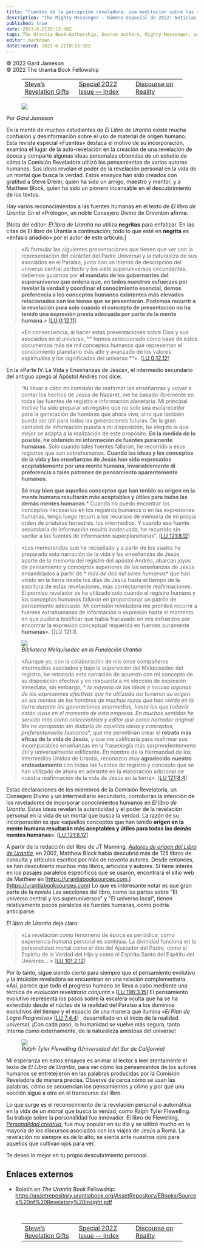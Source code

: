 ```yaml
---
title: "Fuentes de la percepción reveladora: una meditación sobre las «fuentes humanas»"
description: "The Mighty Messenger — Número especial de 2022: Noticias y opiniones para los lectores de El Libro de Urantia"
published: true
date: 2023-6-21T8:13:38Z
tags: The Urantia Book—Authorship, Source authors, Mighty Messenger, article
editor: markdown
dateCreated: 2023-6-21T8:13:38Z
---
```


<p class="v-card v-sheet theme--light grey lighten-3 px-2">© 2022 Gard Jameson<br>© 2022 The Urantia Book Fellowship</p>
<figure class="table chapter-navigator">
  <table>
    <tbody>
      <tr>
        <td>
        <a href="/es/article/Bobbie_Dreier/Steves_Revelation_Gifts">
          <span class="mdi mdi-arrow-left-drop-circle"></span><span class="pl-2">Steve’s Revelation Gifts</span>
        </a>
        </td>
        <td>
        <a href="/es/index/articles_mighty_messenger#special-2022-issue">
          <span class="mdi mdi-book-open-variant"></span><span class="pl-2">Special 2022 Issue — Index</span>
        </a>
        </td>
        <td>
        <a href="/es/article/Gard_Jameson/Discourse_on_Reality">
          <span class="pr-2">Discourse on Reality</span><span class="mdi mdi-arrow-right-drop-circle"></span>
        </a>
        </td>
      </tr>
    </tbody>
  </table>
</figure>


<figure id="Figure_1" class="image urantiapedia estilo-imagen-alinear-izquierda">
<img src="/image/article/The_Mighty_Messenger/2022_Special/007.jpg">
</figure>

Por _Gard Jameson_

En la mente de muchos estudiantes de *El Libro de Urantia* existe mucha confusión y desinformación sobre el uso de material de origen humano. Esta revista especial «Fuentes» destaca el motivo de su incorporación, examina el lugar de la auto-revelación en la creación de una revelación de época y comparte algunas ideas personales obtenidas de un estudio de cómo la Comisión Reveladora utilizó los pensamientos de varios autores humanos. Sus ideas revelan el poder de la revelación personal en la vida de un mortal que busca la verdad. Estos ensayos han sido creados con gratitud a Steve Dreier, quien ha sido un amigo, maestro y mentor, y a Matthew Block, quien ha sido un pionero incansable en el descubrimiento de los textos.

Hay varios reconocimientos a las fuentes humanas en el texto de *El libro de Urantia*. En el «Prólogo», un noble Consejero Divino de Orvonton afirma:

[Nota del editor: *El libro de Urantia* no utiliza **negritas** para enfatizar. En las citas de El libro de Urantia a continuación, todo lo que esté en **negrita** es «énfasis añadido» por el autor de este artículo.]

> «Al formular las siguientes presentaciones que tienen que ver con la representación del carácter del Padre Universal y la naturaleza de sus asociados en el Paraíso, junto con un intento de descripción del universo central perfecto y los siete superuniversos circundantes, debemos guiarnos por **el mandato de los gobernantes del superuniverso que ordena que, en todos nuestros esfuerzos por revelar la verdad y coordinar el conocimiento esencial, demos preferencia a los conceptos humanos existentes más elevados relacionados con los temas que se presentarán. Podemos recurrir a la revelación pura solo cuando el concepto de presentación no ha tenido una expresión previa adecuada por parte de la mente humana**.» [[LU 0:12.11](/es/The_Urantia_Book/0#p12_11)]

> «En consecuencia, al hacer estas presentaciones sobre Dios y sus asociados en el universo, ** hemos seleccionado como base de estos documentos más de mil conceptos humanos que representan el conocimiento planetario más alto y avanzado de los valores espirituales y los significados del universo **». [[LU 0:12.12](/es/The_Urantia_Book/0#p12_12)]

En la «Parte IV. La Vida y Enseñanzas de Jesús», el intermedio secundario del antiguo apego al Apóstol Andrés nos dice:

> “Al llevar a cabo mi comisión de reafirmar las enseñanzas y volver a contar los hechos de Jesús de Nazaret, me he basado libremente en todas las fuentes de registro e información planetaria. Mi principal motivo ha sido preparar un registro que no solo sea esclarecedor para la generación de hombres que ahora vive, sino que también pueda ser útil para todas las generaciones futuras. De la gran cantidad de información puesta a mi disposición, he elegido la que mejor se adapta a la realización de este propósito. **En la medida de lo posible, he obtenido mi información de fuentes puramente humanas**. Solo cuando tales fuentes fallaron, he recurrido a esos registros que son sobrehumanos. **Cuando las ideas y los conceptos de la vida y las enseñanzas de Jesús han sido expresados ​​aceptablemente por una mente humana, invariablemente di preferencia a tales patrones de pensamiento aparentemente humanos**.
>
> **Sé muy bien que aquellos conceptos que han tenido su origen en la mente humana resultarán más aceptables y útiles para todas las demás mentes humanas**.* Cuando no puedo encontrar los conceptos necesarios en los registros humanos o en las expresiones humanas, tengo luego recurrí a los recursos de memoria de mi propia orden de criaturas terrestres, los intermedios. Y cuando esa fuente secundaria de información resultó inadecuada, he recurrido sin vacilar a las fuentes de información superplanetarias”. [[LU 121:8.12](/es/The_Urantia_Book/121#p8_12)]

> «Los memorandos que he recopilado y a partir de los cuales he preparado esta narración de la vida y las enseñanzas de Jesús, aparte de la memoria del registro del apóstol Andrés, abarcan joyas de pensamiento y conceptos superiores de las enseñanzas de Jesús ensamblados a partir de * *más de dos mil seres humanos** que han vivido en la tierra desde los días de Jesús hasta el tiempo de la escritura de estas revelaciones, más correctamente reafirmaciones. El permiso revelador se ha utilizado solo cuando el registro humano y los conceptos humanos fallaron en proporcionar un patrón de pensamiento adecuado. Mi comisión reveladora me prohibió recurrir a fuentes extrahumanas de información o expresión hasta el momento en que pudiera testificar que había fracasado en mis esfuerzos por encontrar la expresión conceptual requerida en fuentes puramente **humanas**». [[LU 121:8.

<figure id="Figure_2" class="image urantiapedia">
<img src="/image/article/The_Mighty_Messenger/2022_Special/008.jpg">
<figcaption><em>Biblioteca Melquisedec en la Fundación Urantia</em></figcaption>
</figure>

> «Aunque yo, con la colaboración de mis once compañeros intermedios asociados y bajo la supervisión del Melquisedec del registro, he retratado esta narración de acuerdo con mi concepto de su disposición efectiva y en respuesta a mi elección de expresión inmediata, sin embargo, * *la mayoría de las ideas e incluso algunas de las expresiones efectivas que he utilizado así tuvieron su origen en las mentes de los hombres de muchas razas que han vivido en la tierra durante las generaciones intermedias, hasta los que todavía están vivos en el momento de esta empresa. En muchos sentidos he servido más como coleccionista y editor que como narrador original. Me he apropiado sin dudarlo de aquellas ideas y conceptos, preferentemente humanos**, que me permitirían crear el **retrato más eficaz de la vida de Jesús**, y que me calificaría para reafirmar sus incomparables enseñanzas en la fraseología más sorprendentemente útil y universalmente edificante. En nombre de la Hermandad de los Intermedios Unidos de Urantia, reconozco muy **agradecido nuestro endeudamiento** con todas las fuentes de registro y concepto que se han utilizado de ahora en adelante en la elaboración adicional de nuestra reafirmación de la vida de Jesús en la tierra». [[LU 121:8.4](/es/The_Urantia_Book/121#p8_4)]

Estas declaraciones de los miembros de la Comisión Revelatoria, un Consejero Divino y un intermediario secundario, corroboran la intención de los reveladores de incorporar conocimientos humanos en *El libro de Urantia*. Estas ideas revelan la autenticidad y el poder de la revelación personal en la vida de un mortal que busca la verdad. La razón de su incorporación es que «aquellos conceptos que han tenido **origen en la mente humana resultarán más aceptables y útiles para todas las demás mentes humanas**». [[LU 121:8.12](/es/The_Urantia_Book/121#p8_12)]

A partir de la redacción del libro de JT Manning, [*Autores de origen del Libro de Urantia*](https://www.amazon.com/Source-Authors-Urantia-Book-Manning/dp/0966670531), en 2002, Matthew Block había descubrió más de 125 libros de consulta y artículos escritos por más de noventa autores. Desde entonces, se han descubierto muchos más libros, artículos y autores. Si tiene interés en los pasajes paralelos específicos que se usaron, encontrará el sitio web de Matthew en [https://urantiabooksources.com.](https://urantiabooksources.com) Lo que es interesante notar es que gran parte de la novela Las secciones del libro, como las partes sobre "El universo central y los superuniversos" y "El universo local", tienen relativamente pocos paralelos de fuentes humanas, como podría anticiparse.

*El libro de Urantia* deja claro:

> «La revelación como fenómeno de época es periódica; como experiencia humana personal es continua. La divinidad funciona en la personalidad mortal como el don del Ajustador del Padre, como el Espíritu de la Verdad del Hijo y como el Espíritu Santo del Espíritu del Universo... » [[LU 101:2.12](/es/The_Urantia_Book/101#p2_12)]

Por lo tanto, sigue siendo cierto para siempre que el pensamiento evolutivo y la intuición reveladora se encuentran en una relación complementaria. «Así, parece que todo el progreso humano se lleva a cabo mediante una técnica de *evolución revelatoria conjunta.»* [[LU 196:3.15](/es/The_Urantia_Book/196#p3_15)] El pensamiento evolutivo representa los pasos sobre la escalera oculta que ha se ha extendido desde el núcleo de la realidad del Paraíso a los dominios evolutivos del tiempo y el espacio de una manera que ilumina *«El Plan de Logro Progresivo»* [[LU 7:4.4](/es/The_Urantia_Book/7#p4_4)] , desarrollado en el inicio de la realidad universal. ¡Con cada paso, la humanidad se vuelve más segura, tanto interna como externamente, de la naturaleza amistosa del universo!

<figure id="Figure_3" class="image urantiapedia estilo-imagen-alinear-derecha">
<img src="/image/article/The_Mighty_Messenger/2022_Special/009.jpg">
<figcaption><em>Ralph Tyler Flewelling (Universidad del Sur de California) </em></figcaption>
</figure>

Mi esperanza en estos ensayos es animar al lector a leer atentamente el texto de *El Libro de Urantia*, para ver cómo los pensamientos de los autores humanos se entretejieron en las palabras producidas por la Comisión Reveladora de manera precisa. Observe de cerca cómo se usan las palabras, cómo se secuencian los pensamientos y cómo y por qué una sección sigue a otra en el transcurso del libro.

Lo que surge es el reconocimiento de la revelación personal o automática en la vida de un mortal que busca la verdad, como Ralph Tyler Flewelling. Su trabajo sobre la personalidad fue innovador. El libro de Flewelling, [*Personalidad creativa*](https://www.amazon.com/Creative-Personality-Study-Philosophical-Reconciliation/dp/125845114X), fue muy popular en su día y se utilizó mucho en la mayoría de los discursos asociados con los viajes de Jesús a Roma. La revelación no siempre es de lo alto; se sienta ante nuestros ojos para aquellos que cultivan ojos para ver.

Te deseo lo mejor en tu propio descubrimiento personal.

## Enlaces externos

* Boletín en _The Urantia Book_ Fellowship: https://assetrepository.urantiabook.org/AssetRepository/EBooks/Sources%20of%20Revelatory%20Insight.pdf

<br>

<figure class="table chapter-navigator">
  <table>
    <tbody>
      <tr>
        <td>
        <a href="/es/article/Bobbie_Dreier/Steves_Revelation_Gifts">
          <span class="mdi mdi-arrow-left-drop-circle"></span><span class="pl-2">Steve’s Revelation Gifts</span>
        </a>
        </td>
        <td>
        <a href="/es/index/articles_mighty_messenger#special-2022-issue">
          <span class="mdi mdi-book-open-variant"></span><span class="pl-2">Special 2022 Issue — Index</span>
        </a>
        </td>
        <td>
        <a href="/es/article/Gard_Jameson/Discourse_on_Reality">
          <span class="pr-2">Discourse on Reality</span><span class="mdi mdi-arrow-right-drop-circle"></span>
        </a>
        </td>
      </tr>
    </tbody>
  </table>
</figure>
